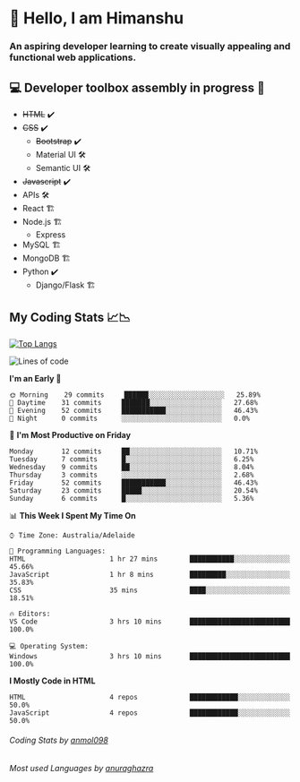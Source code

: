 # 👋 Hello, I am Himanshu

### An aspiring developer learning to create visually appealing and functional web applications.

## 💻 Developer toolbox assembly in progress 🧰

- <s>HTML</s> ✔️ 
- <s>CSS</s> ✔️
  - <s>Bootstrap</s> ✔️
  - Material UI 🛠️
  - Semantic UI 🛠️
 - <s>Javascript</s> ✔️
 - APIs 🛠️
 - React 🏗️
 - Node.js 🏗️
    - Express 
 - MySQL 🏗️
 - MongoDB 🏗️
 - Python ✔️
    - Django/Flask 🏗️
 
 
 ## My Coding Stats 📈📉
 
 [![Top Langs](https://github-readme-stats.vercel.app/api/top-langs/?username=himanshu-sxna&layout=compact)](https://github.com/anuraghazra/github-readme-stats)

<!--START_SECTION:waka-->
![Lines of code](https://img.shields.io/badge/From%20Hello%20World%20I%27ve%20Written-7241%20lines%20of%20code-blue)

**I'm an Early 🐤** 

```text
🌞 Morning    29 commits     ██████░░░░░░░░░░░░░░░░░░░   25.89% 
🌆 Daytime    31 commits     ███████░░░░░░░░░░░░░░░░░░   27.68% 
🌃 Evening    52 commits     ███████████░░░░░░░░░░░░░░   46.43% 
🌙 Night      0 commits      ░░░░░░░░░░░░░░░░░░░░░░░░░   0.0%

```
📅 **I'm Most Productive on Friday** 

```text
Monday       12 commits     ██░░░░░░░░░░░░░░░░░░░░░░░   10.71% 
Tuesday      7 commits      █░░░░░░░░░░░░░░░░░░░░░░░░   6.25% 
Wednesday    9 commits      ██░░░░░░░░░░░░░░░░░░░░░░░   8.04% 
Thursday     3 commits      ░░░░░░░░░░░░░░░░░░░░░░░░░   2.68% 
Friday       52 commits     ███████████░░░░░░░░░░░░░░   46.43% 
Saturday     23 commits     █████░░░░░░░░░░░░░░░░░░░░   20.54% 
Sunday       6 commits      █░░░░░░░░░░░░░░░░░░░░░░░░   5.36%

```


📊 **This Week I Spent My Time On** 

```text
⌚︎ Time Zone: Australia/Adelaide

💬 Programming Languages: 
HTML                     1 hr 27 mins        ███████████░░░░░░░░░░░░░░   45.66% 
JavaScript               1 hr 8 mins         █████████░░░░░░░░░░░░░░░░   35.83% 
CSS                      35 mins             ████░░░░░░░░░░░░░░░░░░░░░   18.51%

🔥 Editors: 
VS Code                  3 hrs 10 mins       █████████████████████████   100.0%

💻 Operating System: 
Windows                  3 hrs 10 mins       █████████████████████████   100.0%

```

**I Mostly Code in HTML** 

```text
HTML                     4 repos             ████████████░░░░░░░░░░░░░   50.0% 
JavaScript               4 repos             ████████████░░░░░░░░░░░░░   50.0%

```



<!--END_SECTION:waka-->

###### Coding Stats by [anmol098](https://github.com/anmol098/waka-readme-stats)  
###### Most used Languages by [anuraghazra](https://github.com/anuraghazra/github-readme-stats)


